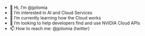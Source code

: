 - 👋 Hi, I’m @jpilomia
- 👀 I’m interested in AI and Cloud Services
- 🌱 I’m currently learning how the Cloud works
- 💞️ I’m looking to help developers find and use NVIDIA Cloud APIs
- 📫 How to reach me: @jpilomia (twitter)

<!---
jpilomia/jpilomia is a ✨ special ✨ repository because its `README.md` (this file) appears on your GitHub profile.
You can click the Preview link to take a look at your changes.
--->
